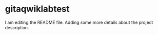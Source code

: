 # gitaqwiklabtest
I am editing the README file. Adding some more details about the project description.
